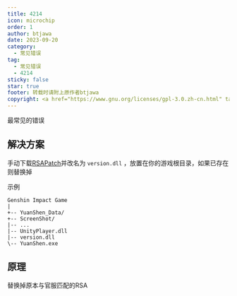 ```yaml
---
title: 4214
icon: microchip
order: 1
author: btjawa
date: 2023-09-20
category:
  - 常见错误
tag:
  - 常见错误
  - 4214
sticky: false
star: true
footer: 转载时请附上原作者btjawa
copyright: <a href="https://www.gnu.org/licenses/gpl-3.0.zh-cn.html" target="_blank">GPL-3.0 协议</a>&nbsp;版权所有 © 2023 <a href="https://github.com/btjawa/BGP-docs" target="_blank">btjawa</a>
---
```


最常见的错误
<!-- more -->

## 解决方案

手动下载[RSAPatch](https://proxy.btl-cdn.top/?url=https://github.com/kuma-dayo/RSAPatch/releases/download/v1.6.0/RSAPatch.dll)并改名为 `version.dll` ，放置在你的游戏根目录，如果已存在则替换掉

示例

```shell {7}
Genshin Impact Game
|
+-- YuanShen_Data/
+-- ScreenShot/
|-- ...
|-- UnityPlayer.dll
|-- version.dll
\-- YuanShen.exe
```

## 原理

替换掉原本与官服匹配的RSA